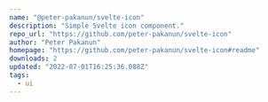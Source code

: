 ```yaml
---
name: "@peter-pakanun/svelte-icon"
description: "Simple Svelte icon component."
repo_url: "https://github.com/peter-pakanun/svelte-icon"
author: "Peter Pakanun"
homepage: "https://github.com/peter-pakanun/svelte-icon#readme"
downloads: 2
updated: "2022-07-01T16:25:36.088Z"
tags: 
  - ui
---
```

